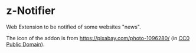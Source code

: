 # z-Notifier
Web Extension to be notified of some websites "news".

The icon of the addon is from https://pixabay.com/photo-1096280/ (in [CC0 Public Domain](https://pixabay.com/fr/service/terms/#usage)). 
